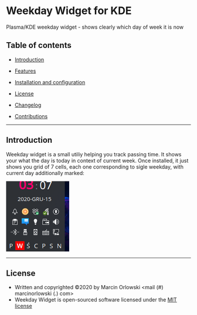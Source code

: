 Weekday Widget for KDE
======================

Plasma/KDE weekday widget - shows clearly which day of week it is now

## Table of contents ##

 * [Introduction](#introduction)
 * [Features](#features)
 * [Installation and configuration](docs/setup.md)
 * [License](#license)
 * [Changelog](CHANGES.md)

 * [Contributions](docs/contributions.md)

---

## Introduction ##

Weekday widget is a small utiliy helping you track passing time. It shows your what the day is today in context of 
current week. Once installed, it just shows you grid of 7 cells, each one corresponding to sigle weekday, with
current day additionally marked:

![Widget in action](img/widget.png)


---

## License ##

 * Written and copyrighted &copy;2020 by Marcin Orlowski <mail (#) marcinorlowski (.) com>
 * Weekday Widget is open-sourced software licensed under the [MIT license](http://opensource.org/licenses/MIT)

